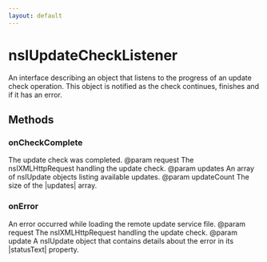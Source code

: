 ```yaml
---
layout: default
---
```


# nsIUpdateCheckListener #

An interface describing an object that listens to the progress of an update
check operation. This object is notified as the check continues, finishes
and if it has an error.


## Methods ##

### onCheckComplete ###

The update check was completed.
@param   request
         The nsIXMLHttpRequest handling the update check.
@param   updates
         An array of nsIUpdate objects listing available updates.
@param   updateCount
         The size of the |updates| array.


### onError ###

An error occurred while loading the remote update service file.
@param   request
         The nsIXMLHttpRequest handling the update check.
@param   update
         A nsIUpdate object that contains details about the
         error in its |statusText| property.

